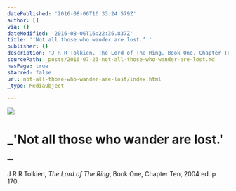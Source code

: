 ```yaml
---
datePublished: '2016-08-06T16:33:24.579Z'
author: []
via: {}
dateModified: '2016-08-06T16:22:36.837Z'
title: '‘Not all those who wander are lost.’ '
publisher: {}
description: 'J R R Tolkien, The Lord of The Ring, Book One, Chapter Ten, 2004 ed. p 170.'
sourcePath: _posts/2016-07-23-not-all-those-who-wander-are-lost.md
hasPage: true
starred: false
url: not-all-those-who-wander-are-lost/index.html
_type: MediaObject

---
```

![](https://the-grid-user-content.s3-us-west-2.amazonaws.com/f52ad2b4-a6f2-4f9d-967d-6656edd0e084.jpg)

# _'Not all those who wander are lost.' _

J R R Tolkien, _The Lord of The Ring_, Book One, Chapter Ten, 2004 ed. p 170\.